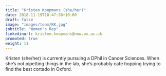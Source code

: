 ```yaml
---
title: "Kristen Koopmans (she/her)"
date: 2018-11-19T10:47:58+10:00
draft: false
image: "images/team/KK.jpg"
jobtitle: "Women's Rep"
linkedinurl: kristen.koopmans@new.ox.ac.uk
promoted: true
weight: 11
---
```


Kristen (she/her) is currently pursuing a DPhil in Cancer Sciences. When she’s not pipetting things in the lab, she’s probably cafe hopping trying to find the best cortado in Oxford. 
